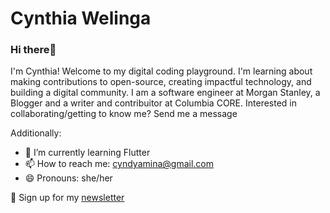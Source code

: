 <!--**CynthiaWelinga/CynthiaWelinga** is a ✨ _special_ ✨ repository because its `README.md` (this file) appears on your GitHub profile.-->

# Cynthia Welinga

### Hi there👋

I'm Cynthia! Welcome to my digital coding playground. I'm learning about making contributions to open-source, creating impactful technology, and building a digital community. I am a software engineer at Morgan Stanley, a Blogger and a writer and contribuitor at Columbia CORE. 
Interested in collaborating/getting to know me? Send me a message

Additionally:
- 🌱 I’m currently learning Flutter
- 📫 How to reach me: cyndyamina@gmail.com
- 😄 Pronouns: she/her

💌 Sign up for my <a href="https://cynthiawelinga.com/subscribe/">newsletter</a>

